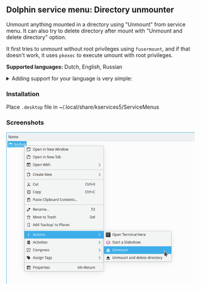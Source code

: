 ## Dolphin service menu: Directory unmounter

Unmount anything mounted in a directory using "Unmount" from service menu. It can also try to delete directory after mount with "Unmount and delete directory" option.

It first tries to unmount without root privileges using `fusermount`, and if that doesn't work, it uses `pkexec` to execute umount with root privileges.

**Supported languages:** Dutch, English, Russian  
<details><summary>Adding support for your language is very simple:</summary>

Just add `Name[xx]=…` translated entries for it in `.desktop` file and create a pull request :wink:  
To do so in GitHub web interface, you can edit file right there, then click `Propose changes` → `Create pull request`.
</details>

### Installation
Place `.desktop` file in ~/.local/share/kservices5/ServiceMenus

### Screenshots

![Screenshot](screenshot.png)
